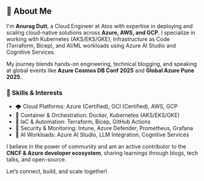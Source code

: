 ## 👋 About Me

I'm **Anurag Dutt**, a Cloud Engineer at Atos with expertise in deploying and scaling cloud-native solutions across **Azure, AWS, and GCP**. I specialize in working with Kubernetes (AKS/EKS/GKE), Infrastructure as Code (Terraform, Bicep), and AI/ML workloads using Azure AI Studio and Cognitive Services.

My journey blends hands-on engineering, technical blogging, and speaking at global events like **Azure Cosmos DB Conf 2025** and **Global Azure Pune 2025**.

### 🔧 Skills & Interests

- 🌩️ Cloud Platforms: Azure (Certified), OCI (Certified), AWS, GCP  
- 🐳 Container & Orchestration: Docker, Kubernetes (AKS/EKS/GKE)  
- 💾 IaC & Automation: Terraform, Bicep, GitHub Actions  
- 🔐 Security & Monitoring: Intune, Azure Defender, Prometheus, Grafana  
- 🧠 AI Workloads: Azure AI Studio, LLM Integration, Cognitive Services  

I believe in the power of community and am an active contributor to the **CNCF & Azure developer ecosystem**, sharing learnings through blogs, tech talks, and open-source.

Let’s connect, build, and scale together!
